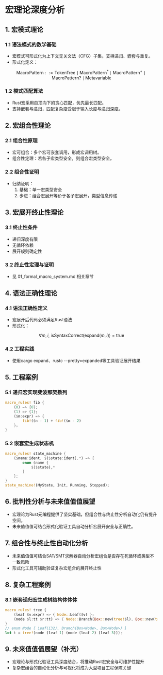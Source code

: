 ﻿# 宏理论深度分析

## 1. 宏模式理论

### 1.1 语法模式的数学基础

- 宏模式可形式化为上下文无关文法（CFG）子集，支持递归、嵌套与重复。
- 形式化定义：

$$
\text{MacroPattern} ::= \text{TokenTree} \mid \text{MacroPattern}^* \mid \text{MacroPattern}^+ \mid \text{MacroPattern}? \mid \text{Metavariable}
$$

### 1.2 模式匹配算法

- Rust宏采用自顶向下的贪心匹配，优先最长匹配。
- 支持嵌套与递归，匹配复杂度受限于输入长度与递归深度。

## 2. 宏组合性理论

### 2.1 组合性原理

- 宏可组合：多个宏可嵌套调用，形成宏调用树。
- 组合性定理：若各子宏类型安全，则组合宏类型安全。

### 2.2 组合性证明

- 归纳证明：
  1. 基础：单一宏类型安全
  2. 步进：组合宏展开等价于各子宏展开，类型信息传递

## 3. 宏展开终止性理论

### 3.1 终止性条件

- 递归深度有限
- 无循环依赖
- 展开规则确定性

### 3.2 终止性定理与证明

- 见 01_formal_macro_system.md 相关章节

## 4. 语法正确性理论

### 4.1 语法正确性定义

- 宏展开后代码必须满足Rust语法
- 形式化：

$$
\forall m, i, \ \text{isSyntaxCorrect}(\text{expand}(m, i)) = \text{true}
$$

### 4.2 工程实践

- 使用cargo expand、rustc --pretty=expanded等工具验证展开结果

## 5. 工程案例

### 5.1 递归宏实现斐波那契数列

```rust
macro_rules! fib {
    (0) => {0};
    (1) => {1};
    ($n:expr) => {
        fib!($n - 1) + fib!($n - 2)
    };
}
```

### 5.2 嵌套宏生成状态机

```rust
macro_rules! state_machine {
    ($name:ident, $($state:ident),*) => {
        enum $name {
            $($state),*
        }
    };
}
state_machine!(MyState, Init, Running, Stopped);
```

## 6. 批判性分析与未来值值值展望

- 宏理论为Rust元编程提供了坚实基础，但组合性与终止性分析自动化仍有提升空间。
- 未来值值值可结合形式化验证工具自动分析宏展开安全与正确性。

## 7. 组合性与终止性自动化分析

- 未来值值值可结合SAT/SMT求解器自动分析宏组合是否存在死循环或类型不一致风险
- 形式化工具可辅助验证复杂宏组合的展开终止性

## 8. 复杂工程案例

### 8.1 嵌套递归宏生成树结构体体体

```rust
macro_rules! tree {
    (leaf $v:expr) => { Node::Leaf($v) };
    (node $l:tt $r:tt) => { Node::Branch(Box::new(tree!$l), Box::new(tree!$r)) };
}
// enum Node { Leaf(i32), Branch(Box<Node>, Box<Node>) }
let t = tree!(node (leaf 1) (node (leaf 2) (leaf 3)));
```

## 9. 未来值值值展望（补充）

- 宏理论与形式化验证工具深度结合，将推动Rust宏安全与可维护性提升
- 复杂宏组合的自动化分析与可视化将成为大型项目工程保障关键
